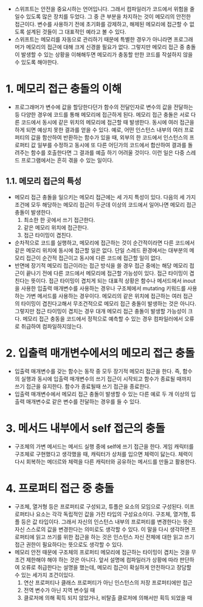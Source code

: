 - 스위프트는 안전을 중요시하는 언어입니다. 그래서 컴파일러가 코드에서 위험을 줄일수 있도록 많은 장치를 두었다. 그 중 큰 부분을 차지하는 것이 메모리의 안전한 접근이다. 변수를 사용하기 전에 초기화를 강제하고, 해제된 메모리에 접근할 수 없도록 설계된 것들이 그 대표적인 예라고 볼 수 있다.
- 스위프트는 메모리를 자동으로 관리하기 때문에 특별한 경우가 아니라면 프로그래머가 메모리의 접근에 대해 크게 신경쓸 필요가 없다. 그렇지만 메모리 접근 중 충돌이 발생할 수 있는 상황을 이해해두면 메모리가 충동할 만한 코드를 작설하지 않을 수 있도록 해야한다.

# 1. 메모리 접근 충돌의 이해
- 프로그래머가 변수에 값을 할당한다던가 함수의 전달인자로 변수의 값을 전달하는 등 다양한 경우에 코드를 통해 메모리에 접근하게 된다. 메모리 접근 충돌은 서로 다른 코드에서 동시에 같은 위치의 메모리에 접근할 때 발생한다. 동시에 여러 접근을 하게 되면 예상치 못한 결과를 얻을 수 있다. 예로, 어떤 인스턴스 내부의 여러 프로퍼티의 값을 함산하여 반환하는 함수가 있을 때, 외부의 한 코드에서 인스턴스의 프로퍼티 값 일부를 수정하고 동시에 또 다른 어딘가의 코드에서 합산하여 결과를 돌려주는 함수를 호출한다면 그 결과를 예츨 하기 어려울 것이다. 이런 일은 다중 스레드 프로그램에서는 흔히 겪을 수 있는 일이다.

## 1.1. 메모리 접근의 특성
- 메모리 접근 충돌을 일으키는 메모리 접근에는 세 가지 특성이 있다. 다음의 세 가지 조건에 모두 해당하는 메모리 접근이 두군데 이상의 코드에서 일어나면 메모리 접근 충돌이 발생한다.
  1. 최소한 한 곳에서 쓰기 접근한다.
  2. 같은 메모리 위치에 접근한다.
  3. 접근 타이밍이 겹친다.
- 순차적으로 코드를 실행하고, 메모리에 접근하는 것이 순간적이라면 다른 코드에서 같은 메모리 위치에 동시에 접근할 일은 없다. 단일 스레드 환경에서는 대부분의 메모리 접근이 순간적 접근이고 동시에 다른 코드에 접근할 일이 없다.
- 반면에 장기적 메모리 접근이라는 접근 방식을 쓸 경우 접근 중에는 해당 메모리 접근이 끝나기 전에 다른 코드에서 메모리에 접근할 가능성이 있다. 접근 타이밍이 겹친다는 뜻이다. 접근 타이밍이 겹치게 되는 대표적 상황은 함수나 메서드에서 inout을 사용한 입출력 매개변수를 사용하는 경우나 구조체에서 mutating 키워드를 사용하는 가변 메서드를 사용하는 경우이다. 메모리의 같은 위치에 접근하는 여러 접근의 타이밍이 겹친다고해서 무조건적으로 메모리 접근 충돌이 발생하는 것은 아니다. 그렇지만 접근 타이밍이 겹치는 경우 대개 메모리 접근 충돌이 발생할 가능성이 크다. 메모리 접근 충동을 코드에서 정적으로 예측할 수 있는 경우 컴파일러에서 오류로 취급하여 컴파일하지않는다.

# 2. 입출력 매개변수에서의 메모리 접근 충돌
- 입출력 매개변수를 갖는 함수는 동작 중 모두 장기적 메모리 접근을 한다. 즉, 함수의 실행과 동시에 입출력 매개변수의 쓰기 접근이 시작되고 함수가 종료될 때까지 쓰기 접근을 유지한다. 함수가 종료될때 쓰기 접근을 종료한다.
- 입출력 매개변수에서 메모리 접근 충돌이 발생할 수 있는 다른 예로 두 개 이상의 입출력 매개변수로 같은 변수를 전달하는 경우를 들 수 있다.

# 3. 메서드 내부에서 self 접근의 충돌
- 구조체의 가변 메서드는 메서드 실행 중에 self에 쓰기 접근을 한다. 게임 캐릭터를 구조체로 구현했다고 생각했을 때, 캐릭터가 상처를 입으면 체력이 닳는다. 체력이 다시 회복하는 메더르와 체력을 다른 캐릭터와 공유하는 메서드를 만들고 활용한다.

# 4. 프로퍼티 접근 중 충돌
- 구조체, 열거형 등은 프로퍼티로 구성되고, 튜플은 요소의 모임으로 구성된다. 이프로퍼티나 요소는 각각 독립적인 값을 가진 타입의 구성요소이다. 구조체, 열거형, 튜플 등은 값 타입이다. 그래서 자신의 인스턴스 내부의 프로퍼티를 변경한다는 뜻은 자신 스스로의 값을 변경한다는 의미로도 생각할 수 있다. 이 말을 다시 생각하면 프로퍼티에 읽고 쓰기를 위한 접근을 하는 것은 인스턴스 자신 전체에 대한 읽고 쓰기 접근 권한이 필요하다는 뜻으로도 생각할 수 있다.
- 메모리 안전 때문에 구조체의 프로퍼티 메모리에 접근하는 타이밍이 겹치는 것을 무조건 제한해야 해야 하는 것은 아니다. 앞서 설명에 컴파일러가 상황에 따라 판단하여 오류로 취급한다는 설명을 했는데, 메모리 접근이 확실하게 안전하다고 장담할 수 있는 세가지 조건이있다.
  1. 연산 프로퍼티나 클래스 프로퍼티가 아닌 인스턴스의 저장 프로퍼티에만 접근
  2. 전역 변수가 아닌 지역 변수일 때
  3. 클로저에 의해 획득 되지 않았거나, 비탈출 클로저에 의해서만 획득 되었을 때
